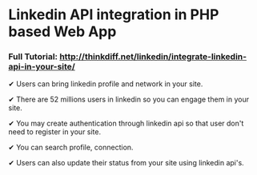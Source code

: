 # Linkedin API integration in PHP based Web App

### Full Tutorial: http://thinkdiff.net/linkedin/integrate-linkedin-api-in-your-site/

✔ Users can bring linkedin profile and network in your site.

✔ There are 52 millions users in linkedin so you can engage them in your site.

✔ You may create authentication through linkedin api so that user don't need to register in your site.

✔ You can search profile, connection.

✔ Users can also update their status from your site using linkedin api's.

